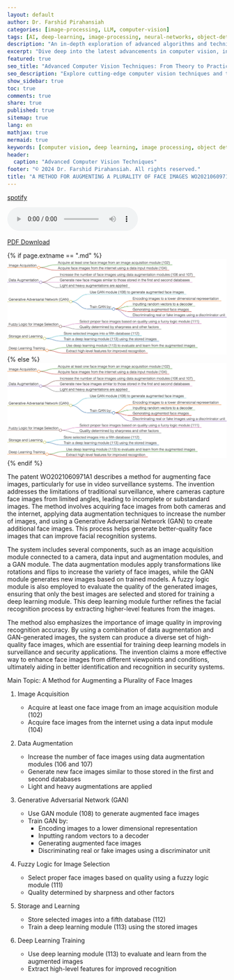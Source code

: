 ```yaml
---
layout: default
author: Dr. Farshid Pirahansiah
categories: [image-processing, LLM, computer-vision]
tags: [AI, deep-learning, image-processing, neural-networks, object-detection]
description: "An in-depth exploration of advanced algorithms and techniques in computer vision, including real-time processing and AI integration."
excerpt: "Dive deep into the latest advancements in computer vision, including deep learning methodologies, real-time image processing, and their applications in modern technology."
featured: true
seo_title: "Advanced Computer Vision Techniques: From Theory to Practice"
seo_description: "Explore cutting-edge computer vision techniques and their applications in modern technology, including deep learning and real-time processing."
show_sidebar: true
toc: true
comments: true
share: true
published: true
sitemap: true
lang: en
mathjax: true
mermaid: true
keywords: [computer vision, deep learning, image processing, object detection, neural networks, AI]
header:
  caption: "Advanced Computer Vision Techniques"
footer: "© 2024 Dr. Farshid Pirahansiah. All rights reserved."
title: "A METHOD FOR AUGMENTING A PLURALITY OF FACE IMAGES WO2021060971A1"
---
```


[spotify](https://spotifyanchor-web.app.link/e/XZpmcmHCFNb)

<audio controls>
  <source src="/farshid/portfolio/publications/Resume/Patents/A_METHOD_FOR_AUGMENTING_A_PLURALITY_OF_FACE_IMAGES_WO2021060971A1.mp3" type="audio/mpeg">
  Your browser does not support the audio element.
</audio>

[PDF Download](https://patentimages.storage.googleapis.com/b8/d9/7f/ea8a5b789e1dad/WO2021060971A1.pdf )

{% if page.extname == ".md" %}
  ![A METHOD FOR AUGMENTING A PLURALITY OF FACE IMAGES WO2021060971A1](/farshid/portfolio/publications/Resume/Patents/A_METHOD_FOR_AUGMENTING_A_PLURALITY_OF_FACE_IMAGES_WO2021060971A1.png)
{% else %}
  <img src="/farshid/portfolio/publications/Resume/Patents/A_METHOD_FOR_AUGMENTING_A_PLURALITY_OF_FACE_IMAGES_WO2021060971A1.png" alt="A METHOD FOR AUGMENTING A PLURALITY OF FACE IMAGES WO2021060971A1" style="max-width: 100%; height: auto;">
{% endif %}



The patent WO2021060971A1 describes a method for augmenting face images, particularly for use in video surveillance systems. The invention addresses the limitations of traditional surveillance, where cameras capture face images from limited angles, leading to incomplete or substandard images. The method involves acquiring face images from both cameras and the internet, applying data augmentation techniques to increase the number of images, and using a Generative Adversarial Network (GAN) to create additional face images. This process helps generate better-quality face images that can improve facial recognition systems.

The system includes several components, such as an image acquisition module connected to a camera, data input and augmentation modules, and a GAN module. The data augmentation modules apply transformations like rotations and flips to increase the variety of face images, while the GAN module generates new images based on trained models. A fuzzy logic module is also employed to evaluate the quality of the generated images, ensuring that only the best images are selected and stored for training a deep learning module. This deep learning module further refines the facial recognition process by extracting higher-level features from the images.

The method also emphasizes the importance of image quality in improving recognition accuracy. By using a combination of data augmentation and GAN-generated images, the system can produce a diverse set of high-quality face images, which are essential for training deep learning models in surveillance and security applications. The invention claims a more effective way to enhance face images from different viewpoints and conditions, ultimately aiding in better identification and recognition in security systems.


Main Topic: A Method for Augmenting a Plurality of Face Images

1. Image Acquisition
   - Acquire at least one face image from an image acquisition module (102)
   - Acquire face images from the internet using a data input module (104)

2. Data Augmentation
   - Increase the number of face images using data augmentation modules (106 and 107)
   - Generate new face images similar to those stored in the first and second databases
   - Light and heavy augmentations are applied

3. Generative Adversarial Network (GAN)
   - Use GAN module (108) to generate augmented face images
   - Train GAN by:
     - Encoding images to a lower dimensional representation
     - Inputting random vectors to a decoder
     - Generating augmented face images
     - Discriminating real or fake images using a discriminator unit

4. Fuzzy Logic for Image Selection
   - Select proper face images based on quality using a fuzzy logic module (111)
   - Quality determined by sharpness and other factors

5. Storage and Learning
   - Store selected images into a fifth database (112)
   - Train a deep learning module (113) using the stored images

6. Deep Learning Training
   - Use deep learning module (113) to evaluate and learn from the augmented images
   - Extract high-level features for improved recognition